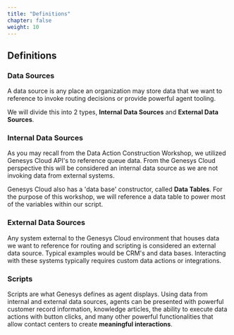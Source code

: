 ```yaml
---
title: "Definitions"
chapter: false
weight: 10
---
```


## Definitions

### **Data Sources** 
A data source is any place an organization may store data that we want to reference to invoke routing decisions or provide powerful agent tooling.

We will divide this into 2 types, **Internal Data Sources** and **External Data Sources**.

### Internal Data Sources
As you may recall from the Data Action Construction Workshop, we utilized Genesys Cloud API's to reference queue data. From the Genesys Cloud perspective this will be considered an internal data source as we are not invoking data from external systems.

Genesys Cloud also has a 'data base' constructor, called **Data Tables**. For the purpose of this workshop, we will reference a data table to power most of the variables within our script.

### External Data Sources
Any system external to the Genesys Cloud environment that houses data we want to reference for routing and scripting is considered an external data source. Typical examples would be CRM's and data bases. Interacting with these systems typically requires custom data actions or integrations.

### **Scripts**
Scripts are what Genesys defines as agent displays. Using data from internal and external data sources, agents can be presented with powerful customer record information, knowledge articles, the ability to execute data actions with button clicks, and many other powerful functionalities that allow contact centers to create **meaningful interactions**.


